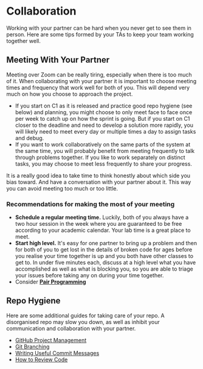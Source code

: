 # Collaboration


Working with your partner can be hard when you never get to see them in person. Here are some tips formed by your TAs to keep your team working together well.


## Meeting With Your Partner

Meeting over Zoom can be really tiring, especially when there is too much of it.
When collaborating with your partner it is important to choose meeting times and frequency that work well for both of you.
This will depend very much on how you choose to approach the project.

- If you start on C1 as it is released and practice good repo hygiene (see below) and planning, you might choose to only meet face to face once per week to catch up on how the sprint is going. But if you start on C1 closer to the deadline and need to develop a solution more rapidly, you will likely need to meet every day or multiple times a day to assign tasks and debug.
- If you want to work collaboratively on the same parts of the system at the same time, you will probably benefit from meeting frequently to talk through problems together. If you like to work separately on distinct tasks, you may choose to meet less frequently to share your progress.

It is a really good idea to take time to think honestly about which side you bias toward. And have a conversation with your partner about it. This way you can avoid meeting too much or too little.

### Recommendations for making the most of your meeting

- **Schedule a regular meeting time.** Luckily, both of you always have a two hour session in the week where you are guaranteed to be free according to your academic calendar. Your lab time is a great place to meet.
- **Start high level.** It's easy for one partner to bring up a problem and then for both of you to get lost in the details of broken code for ages before you realise your time together is up and you both have other classes to get to. In under five minutes each, discuss at a high level what you have accomplished as well as what is blocking you, so you are able to triage your issues before taking any on during your time together.
- Consider **[Pair Programming](./pair_programming.md)**

## Repo Hygiene

Here are some additional guides for taking care of your repo. A disorganised repo may slow you down, as well as inhibit your communication and collaboration with your partner.

- [GitHub Project Management](./project_management.md)
- [Git Branching](./branches.md)
- [Writing Useful Commit Messages](./writing_useful_commit_messages.md)
- [How to Review Code](./code_review.md)

